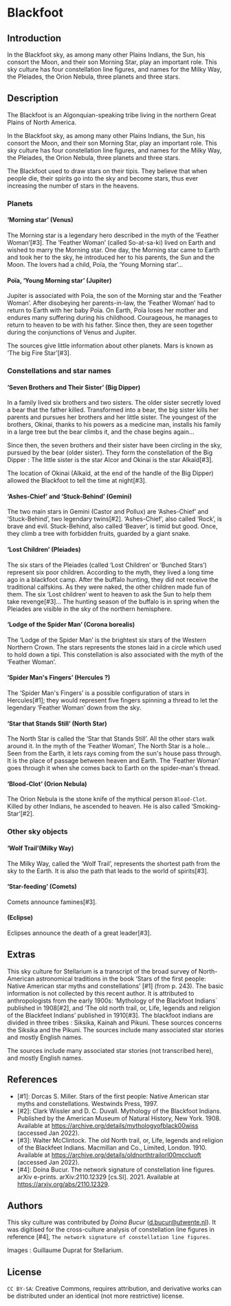 # Blackfoot

## Introduction

In the Blackfoot sky, as among many other Plains Indians, the Sun, his consort the Moon, and their son Morning Star, play an important role. This sky culture has four constellation line figures, and names for the Milky Way, the Pleiades, the Orion Nebula, three planets and three stars.


## Description

The Blackfoot is an Algonquian-speaking tribe living in the northern Great Plains of North America. 

In the Blackfoot sky, as among many other Plains Indians, the Sun, his consort the Moon, and their son Morning Star, play an important role. This sky culture has four constellation line figures, and names for the Milky Way, the Pleiades, the Orion Nebula, three planets and three stars.

The Blackfoot used to draw stars on their tipis. They believe that when people die, their spirits go into the sky and become stars, thus ever increasing the number of stars in the heavens.


### Planets

#### ‘Morning star’ (Venus)
The Morning star is a legendary hero described in the myth of the ‘Feather Woman’[#3]. The ‘Feather Woman’ (called So-at-sa-ki) lived on Earth and wished to marry the Morning star. One day, the Morning star came to Earth and took her to the sky, he introduced her to his parents, the Sun and the Moon. The lovers had a child, Poïa, the ‘Young Morning star’... 

#### Poïa, ‘Young Morning star’ (Jupiter)
Jupiter is associated with Poïa, the son of the Morning star and the ‘Feather Woman’. After disobeying her parents-in-law, the ‘Feather Woman’ had to return to Earth with her baby Poïa. On Earth, Poïa loses her mother and endures many suffering during his childhood. Courageous, he manages to return to heaven to be with his father. Since then, they are seen together during the conjunctions of Venus and Jupiter.

The sources give little information about other planets. Mars is known as ‘The big Fire Star’[#3].


### Constellations and star names

#### ‘Seven Brothers and Their Sister’ (Big Dipper)
In a family lived six brothers and two sisters. The older sister secretly loved a bear that the father killed. Transformed into a bear, the big sister kills her parents and pursues her brothers and her little sister. The youngest of the brothers, Okinai, thanks to his powers as a medicine man, installs his family in a large tree but the bear climbs it, and the chase begins again... 

Since then, the seven brothers and their sister have been circling in the sky, pursued by the bear (older sister). They form the constellation of the Big Dipper : The little sister is the star Alcor and Okinai is the star Alkaïd[#3].

The location of Okinai (Alkaïd, at the end of the handle of the Big Dipper) allowed the Blackfoot to tell the time at night[#3].

#### ‘Ashes-Chief’ and ‘Stuck-Behind’ (Gemini)
The two main stars in Gemini (Castor and Pollux) are ‘Ashes-Chief’ and ‘Stuck-Behind’, two legendary twins[#2]. ‘Ashes-Chief’, also called ‘Rock’, is brave and evil. Stuck-Behind, also called ‘Beaver’, is timid but good. Once, they climb a tree with forbidden fruits, guarded by a giant snake. 

#### ‘Lost Children’ (Pleiades)
The six stars of the Pleiades (called ‘Lost Children’ or ‘Bunched Stars’) represent six poor children. According to the myth, they lived a long time ago in a blackfoot camp. After the buffalo hunting, they did not receive the traditional calfskins. As they were naked, the other children made fun of them. The six ‘Lost children’ went to heaven to ask the Sun to help them take revenge[#3]... The hunting season of the buffalo is in spring when the Pleiades are visible in the sky of the northern hemisphere.

#### ‘Lodge of the Spider Man’ (Corona borealis)
The ‘Lodge of the Spider Man’ is the brightest six stars of the Western Northern Crown. The stars represents the stones laid in a circle which used to hold down a tipi. This constellation is also associated with the myth of the ‘Feather Woman’.

#### ‘Spider Man's Fingers’ (Hercules ?)
The ‘Spider Man's Fingers’ is a possible configuration of stars in Hercules[#1]; they would represent five fingers spinning a thread to let the legendary ‘Feather Woman’ down from the sky.

#### ‘Star that Stands Still’ (North Star) 
The North Star is called the ‘Star that Stands Still’. All the other stars walk around it. In the myth of the ‘Feather Woman’, The North Star is a hole... Seen from the Earth, it lets rays coming from the sun's house pass through. It is the place of passage between heaven and Earth. The ‘Feather Woman’ goes through it when she comes back to Earth on the spider-man's thread.

#### ‘Blood-Clot’ (Orion Nebula)
The Orion Nebula is the stone knife of the mythical person `Blood-Clot`. Killed by other Indians, he ascended to heaven. He is also called ‘Smoking-Star’[#2].


### Other sky objects

#### ‘Wolf Trail’(Milky Way) 
The Milky Way, called the ‘Wolf Trail’, represents the shortest path from the sky to the Earth. It is also the path that leads to the world of spirits[#3].

#### ‘Star-feeding’ (Comets)
Comets announce famines[#3].

#### (Eclipse)
Eclipses announce the death of a great leader[#3].


## Extras

This sky culture for Stellarium is a transcript of the broad survey of North-American astronomical traditions in the book ‘Stars of the first people: Native American star myths and constellations’ [#1] (from p. 243). The basic information is not collected by this recent author. It is attributed to anthropologists from the early 1900s: ‘Mythology of the Blackfoot Indians` published in 1908[#2], and ‘The old north trail, or, Life, legends and religion of the Blackfeet Indians’ published in 1910[#3]. The blackfoot indians are divided in three tribes : Siksika, Kainah and Pikuni. These sources concerns the Siksika and the Pikuni. The sources include many associated star stories and mostly English names.

The sources include many associated star stories (not transcribed here), and mostly English names.


## References

 - [#1]: Dorcas S. Miller. Stars of the first people: Native American star myths and constellations. Westwinds Press, 1997.
 - [#2]: Clark Wissler and D. C. Duvall. Mythology of the Blackfoot Indians. Published by the American Museum of Natural History, New York. 1908. Available at <https://archive.org/details/mythologyofblack00wiss> (accessed Jan 2022).
 - [#3]: Walter McClintock. The old North trail, or, Life, legends and religion of the Blackfeet Indians. Macmillan and Co., Limited, London. 1910. Available at <https://archive.org/details/oldnorthtrailorl00mccluoft> (accessed Jan 2022).
 - [#4]: Doina Bucur. The network signature of constellation line figures. arXiv e-prints. arXiv:2110.12329 [cs.SI]. 2021. Available at <https://arxiv.org/abs/2110.12329>.


## Authors

This sky culture was contributed by _Doina Bucur_ (d.bucur@utwente.nl). It was digitised for the cross-culture analysis of constellation line figures in reference [#4], `The network signature of constellation line figures`.

Images : Guillaume Duprat for Stellarium.


## License

`CC BY-SA`: Creative Commons, requires attribution, and derivative works can be distributed under an identical (not more restrictive) license.

